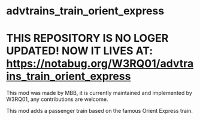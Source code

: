 # advtrains_train_orient_express

# THIS REPOSITORY IS NO LOGER UPDATED! NOW IT LIVES AT: https://notabug.org/W3RQ01/advtrains_train_orient_express

This mod was made by MBB, it is currently maintained and implemented by W3RQ01, any contributions are welcome.

This mod adds a passenger train based on the famous Orient Express train. 

